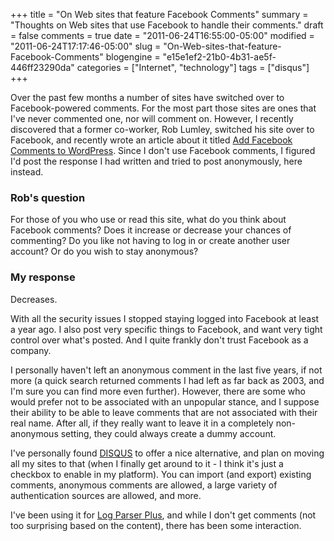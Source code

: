 +++
title = "On Web sites that feature Facebook Comments"
summary = "Thoughts on Web sites that use Facebook to handle their comments."
draft = false
comments = true
date = "2011-06-24T16:55:00-05:00"
modified = "2011-06-24T17:17:46-05:00"
slug = "On-Web-sites-that-feature-Facebook-Comments"
blogengine = "e15e1ef2-21b0-4b31-ae5f-446ff23290da"
categories = ["Internet", "technology"]
tags = ["disqus"]
+++

<p>Over the past few months a number of sites have switched over to Facebook-powered comments. For the most part those sites are ones that I've never commented one, nor will comment on. However, I recently discovered that a former co-worker, Rob Lumley, switched his site over to Facebook, and recently wrote an article about it titled <a rel="external" href="http://rmlumley.com/facebook-comments-to-wordpress/">Add Facebook Comments to WordPress</a>. Since I don't use Facebook comments, I figured I'd post the response I had written and tried to post anonymously, here instead.</p>
<h3>Rob's question</h3>
<p>For those of you who use or read this site, what do you think about Facebook comments? Does it increase or decrease your chances of commenting? Do you like not having to log in or create another user account? Or do you wish to stay anonymous?</p>
<h3>My response</h3>
<p>Decreases.</p>
<p>With all the security issues I stopped staying logged into Facebook at least a year ago. I also post very specific things to Facebook, and want very tight control over what's posted. And I quite frankly don't trust Facebook as a company.</p>
<p>I personally haven't left an anonymous comment in the last five years, if not more (a quick search returned comments I had left as far back as 2003, and I'm sure you can find more even further). However, there are some who would prefer not to be associated with an unpopular stance, and I suppose their ability to be able to leave comments that are not associated with their real name. After all, if they really want to leave it in a completely non-anonymous setting, they could always create a dummy account.</p>
<p>I've personally found <a rel="external" href="http://disqus.com/">DISQUS</a> to offer a nice alternative, and plan on moving all my sites to that (when I finally get around to it - I think it's just a checkbox to enable in my platform). You can import (and export) existing comments, anonymous comments are allowed, a large variety of authentication sources are allowed, and more.</p>
<p>I've been using it for <a rel="external" href="http://logparserplus.com/">Log Parser Plus</a>, and while I don't get comments (not too surprising based on the content), there has been some interaction.</p>
